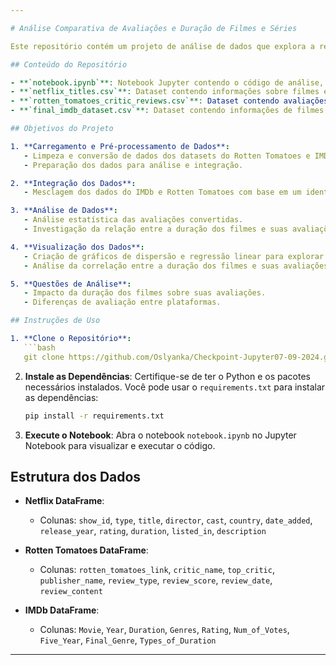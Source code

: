 ```yaml
---

# Análise Comparativa de Avaliações e Duração de Filmes e Séries

Este repositório contém um projeto de análise de dados que explora a relação entre a duração dos filmes e suas avaliações em diferentes plataformas de avaliação, como IMDb e Rotten Tomatoes. O objetivo é integrar e analisar dados de diferentes fontes para obter uma visão mais completa da qualidade dos filmes e séries.

## Conteúdo do Repositório

- **`notebook.ipynb`**: Notebook Jupyter contendo o código de análise, visualizações e insights.
- **`netflix_titles.csv`**: Dataset contendo informações sobre filmes e séries da Netflix.
- **`rotten_tomatoes_critic_reviews.csv`**: Dataset contendo avaliações críticas de filmes do Rotten Tomatoes.( DATASET MUITO GRANDE PARA SER INCLUSO COLOCAREI O LINK AQUI: https://www.kaggle.com/datasets/stefanoleone992/rotten-tomatoes-movies-and-critic-reviews-dataset/data )
- **`final_imdb_dataset.csv`**: Dataset contendo informações de filmes do IMDb.

## Objetivos do Projeto

1. **Carregamento e Pré-processamento de Dados**:
   - Limpeza e conversão de dados dos datasets do Rotten Tomatoes e IMDb.
   - Preparação dos dados para análise e integração.

2. **Integração dos Dados**:
   - Mesclagem dos dados do IMDb e Rotten Tomatoes com base em um identificador comum.

3. **Análise de Dados**:
   - Análise estatística das avaliações convertidas.
   - Investigação da relação entre a duração dos filmes e suas avaliações em diferentes plataformas.

4. **Visualização dos Dados**:
   - Criação de gráficos de dispersão e regressão linear para explorar a relação entre o número de votos e a nota média.
   - Análise da correlação entre a duração dos filmes e suas avaliações.

5. **Questões de Análise**:
   - Impacto da duração dos filmes sobre suas avaliações.
   - Diferenças de avaliação entre plataformas.

## Instruções de Uso

1. **Clone o Repositório**:
   ```bash
   git clone https://github.com/Oslyanka/Checkpoint-Jupyter07-09-2024.git
   ```

2. **Instale as Dependências**:
   Certifique-se de ter o Python e os pacotes necessários instalados. Você pode usar o `requirements.txt` para instalar as dependências:
   ```bash
   pip install -r requirements.txt
   ```

3. **Execute o Notebook**:
   Abra o notebook `notebook.ipynb` no Jupyter Notebook para visualizar e executar o código.

## Estrutura dos Dados

- **Netflix DataFrame**:
  - Colunas: `show_id`, `type`, `title`, `director`, `cast`, `country`, `date_added`, `release_year`, `rating`, `duration`, `listed_in`, `description`

- **Rotten Tomatoes DataFrame**:
  - Colunas: `rotten_tomatoes_link`, `critic_name`, `top_critic`, `publisher_name`, `review_type`, `review_score`, `review_date`, `review_content`

- **IMDb DataFrame**:
  - Colunas: `Movie`, `Year`, `Duration`, `Genres`, `Rating`, `Num_of_Votes`, `Five_Year`, `Final_Genre`, `Types_of_Duration`

---
```

